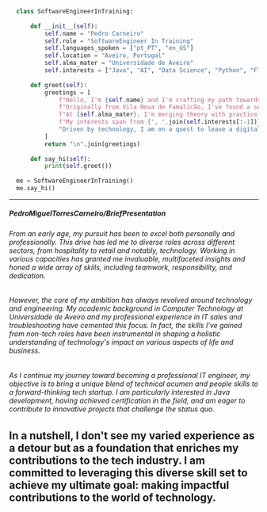 ```python
  class SoftwareEngineerInTraining:
  
      def __init__(self):
          self.name = "Pedro Carneiro"
          self.role = "SoftwareEngineer In Training"
          self.languages_spoken = ["pt_PT", "en_US"]
          self.location = "Aveiro, Portugal"
          self.alma_mater = "Universidade de Aveiro"
          self.interests = ["Java", "AI", "Data Science", "Python", "Flask", "IT Management"]
  
      def greet(self):
          greetings = [
              f"Hello, I'm {self.name} and I'm crafting my path towards becoming a {self.role}.",
              f"Originally from Vila Nova de Famalicão, I've found a second home amidst the tech vibrancy of {self.location}.",
              f"At {self.alma_mater}, I'm merging theory with practice, preparing to innovate in Computer Science.",
              f"My interests span from {', '.join(self.interests[:-1])}, to {self.interests[-1]}.",
              "Driven by technology, I am on a quest to leave a digital footprint that resonates with progress and purpose."
          ]
          return "\n".join(greetings)
  
      def say_hi(self):
          print(self.greet())
  
  me = SoftwareEngineerInTraining()
  me.say_hi()
```
---
##### PedroMiguelTorresCarneiro/BriefPresentation

###### From an early age, my pursuit has been to excel both personally and professionally. This drive has led me to diverse roles across different sectors, from hospitality to retail and notably, technology. Working in various capacities has granted me invaluable, multifaceted insights and honed a wide array of skills, including teamwork, responsibility, and dedication.

###### However, the core of my ambition has always revolved around technology and engineering. My academic background in Computer Technology at Universidade de Aveiro and my professional experience in IT sales and troubleshooting have cemented this focus. In fact, the skills I've gained from non-tech roles have been instrumental in shaping a holistic understanding of technology's impact on various aspects of life and business.

###### As I continue my journey toward becoming a professional IT engineer, my objective is to bring a unique blend of technical acumen and people skills to a forward-thinking tech startup. I am particularly interested in Java development, having achieved certification in the field, and am eager to contribute to innovative projects that challenge the status quo.

## In a nutshell, I don't see my varied experience as a detour but as a foundation that enriches my contributions to the tech industry. I am committed to leveraging this diverse skill set to achieve my ultimate goal: making impactful contributions to the world of technology.
